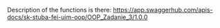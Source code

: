 Description of the functions is there: https://app.swaggerhub.com/apis-docs/sk-stuba-fei-uim-oop/OOP_Zadanie_3/1.0.0